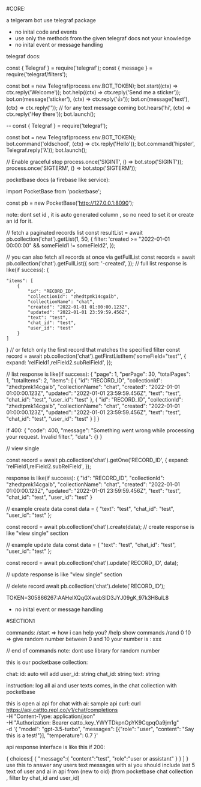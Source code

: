 #CORE:

a telgeram bot
use telegraf package
- no inital code and events
- use only the methods from the given telegraf docs not your knowledge
- no inital event or message handling

telegraf  docs:

const { Telegraf } = require('telegraf');
const { message } = require('telegraf/filters');

const bot = new Telegraf(process.env.BOT_TOKEN);
bot.start((ctx) => ctx.reply('Welcome'));
bot.help((ctx) => ctx.reply('Send me a sticker'));
bot.on(message('sticker'), (ctx) => ctx.reply('👍'));
bot.on(message('text'), (ctx) => ctx.reply('')); // for any text message coming
bot.hears('hi', (ctx) => ctx.reply('Hey there'));
bot.launch();

--
const { Telegraf } = require('telegraf');

const bot = new Telegraf(process.env.BOT_TOKEN);
bot.command('oldschool', (ctx) => ctx.reply('Hello'));
bot.command('hipster', Telegraf.reply('λ'));
bot.launch();

// Enable graceful stop
process.once('SIGINT', () => bot.stop('SIGINT'));
process.once('SIGTERM', () => bot.stop('SIGTERM'));

pocketbase docs (a firebase like service):

import PocketBase from 'pocketbase';

const pb = new PocketBase('http://127.0.0.1:8090');

note: dont set id , it is auto generated column , so no need to set it or create an id for it.

// fetch a paginated records list
const resultList = await pb.collection('chat').getList(1, 50, {
    filter: 'created >= "2022-01-01 00:00:00" && someField1 != someField2',
});

// you can also fetch all records at once via getFullList
const records = await pb.collection('chat').getFullList({
    sort: '-created',
});
// full list response is like(if success):
{
 
    "items": [
        {
            "id": "RECORD_ID",
            "collectionId": "zhedtpmk14cgaib",
            "collectionName": "chat",
            "created": "2022-01-01 01:00:00.123Z",
            "updated": "2022-01-01 23:59:59.456Z",
            "text": "test",
            "chat_id": "test",
            "user_id": "test"
        }
    ]
    
}
// or fetch only the first record that matches the specified filter
const record = await pb.collection('chat').getFirstListItem('someField="test"', {
    expand: 'relField1,relField2.subRelField',
});

// list response is like(if success):
{
    "page": 1,
    "perPage": 30,
    "totalPages": 1,
    "totalItems": 2,
    "items": [
      {
        "id": "RECORD_ID",
        "collectionId": "zhedtpmk14cgaib",
        "collectionName": "chat",
        "created": "2022-01-01 01:00:00.123Z",
        "updated": "2022-01-01 23:59:59.456Z",
        "text": "test",
        "chat_id": "test",
        "user_id": "test"
      },
      {
        "id": "RECORD_ID",
        "collectionId": "zhedtpmk14cgaib",
        "collectionName": "chat",
        "created": "2022-01-01 01:00:00.123Z",
        "updated": "2022-01-01 23:59:59.456Z",
        "text": "test",
        "chat_id": "test",
        "user_id": "test"
      }
    ]
  }

  if 400:
  {
    "code": 400,
    "message": "Something went wrong while processing your request. Invalid filter.",
    "data": {}
  }



// view single

const record = await pb.collection('chat').getOne('RECORD_ID', {
    expand: 'relField1,relField2.subRelField',
});

response is like(if success):
{
    "id": "RECORD_ID",
    "collectionId": "zhedtpmk14cgaib",
    "collectionName": "chat",
    "created": "2022-01-01 01:00:00.123Z",
    "updated": "2022-01-01 23:59:59.456Z",
    "text": "test",
    "chat_id": "test",
    "user_id": "test"
  }

// example create data
const data = {
    "text": "test",
    "chat_id": "test",
    "user_id": "test"
};

const record = await pb.collection('chat').create(data);
// create response is like "view single" section

// example update data
const data = {
    "text": "test",
    "chat_id": "test",
    "user_id": "test"
};

const record = await pb.collection('chat').update('RECORD_ID', data);

// update response is like "view single" section

// delete record
await pb.collection('chat').delete('RECORD_ID');


TOKEN=305866267:AAHelXQqGXwabSID3JYJ09gK_97k3H8ulL8


+ no inital event or message handling


#SECTION1

commands:
/start => how i can help you?
/help show commands
/rand 0 10 => give random number between 0 and 10 
your number is : xxx

// end of commands
note: dont use library for random number




this is our pocketbase collection:

chat:
id: auto will add
user_id: string
chat_id: string
text: string

instruction:
log all ai and user texts comes,  in the chat collection with pocketbase


this is open ai api for chat with ai:
sample api curl:
curl https://api.cattto.repl.co/v1/chat/completions \
  -H "Content-Type: application/json" \
  -H "Authorization: Bearer catto_key_YWYTDkpnOpYK9CqpqOa9jm1g" \
  -d '{
     "model": "gpt-3.5-turbo",
     "messages": [{"role": "user", "content": "Say this is a test!"}],
     "temperature": 0.7
   }'

api response interface is like this if 200:

{
    choices:[
        {
            "message":{
                "content":"test",
                "role":"user or assistant"
            }
        }
    ]
}
use this to answer any users text messages with ai
you should include last 5 text of user and ai in api from (new to old) (from pocketbase chat collection , filter by chat_id and user_id)
